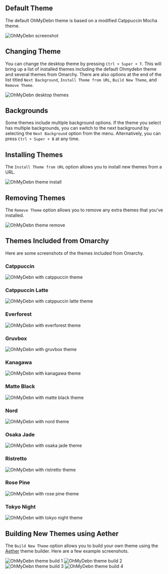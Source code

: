 
## Default Theme

The default OhMyDebn theme is based on a modified Catppuccin Mocha theme.

![OhMyDebn screenshot](https://raw.githubusercontent.com/dougburks/ohmydebn-docs/refs/heads/main/images/ohmydebn.png)

## Changing Theme

You can change the desktop theme by pressing `Ctrl + Super + T`. This will bring up a list of installed themes including the default Ohmydebn theme and several themes from Omarchy. There are also options at the end of the list titled `Next Background`, `Install Theme from URL`, `Build New Theme`, and `Remove Theme`.

![OhMyDebn desktop themes](https://raw.githubusercontent.com/dougburks/ohmydebn-docs/refs/heads/main/images/ohmydebn-theme-set-gui.png)
## Backgrounds

Some themes include multiple background options. If the theme you select has multiple backgrounds, you can switch to the next background by selecting the `Next Background` option from the menu. Alternatively, you can press `Ctrl + Super + B` at any time.

## Installing Themes

The `Install Theme from URL` option allows you to install new themes from a URL.

![OhMyDebn theme install](https://raw.githubusercontent.com/dougburks/ohmydebn-docs/refs/heads/main/images/ohmydebn-theme-install.png)
## Removing Themes

The `Remove Theme` option allows you to remove any extra themes that you've installed.

![OhMyDebn theme remove](https://raw.githubusercontent.com/dougburks/ohmydebn-docs/refs/heads/main/images/ohmydebn-theme-remove.png)
## Themes Included from Omarchy

Here are some screenshots of the themes included from Omarchy.

### Catppuccin

![OhMyDebn with catppuccin theme](https://raw.githubusercontent.com/dougburks/ohmydebn-docs/refs/heads/main/images/ohmydebn-theme-catppuccin.png)

### Catppuccin Latte

![OhMyDebn with catppuccin latte theme](https://raw.githubusercontent.com/dougburks/ohmydebn-docs/refs/heads/main/images/ohmydebn-theme-catppuccin-latte.png)

### Everforest

![OhMyDebn with everforest theme](https://raw.githubusercontent.com/dougburks/ohmydebn-docs/refs/heads/main/images/ohmydebn-theme-everforest.png)

### Gruvbox

![OhMyDebn with gruvbox theme](https://raw.githubusercontent.com/dougburks/ohmydebn-docs/refs/heads/main/images/ohmydebn-theme-gruvbox.png)

### Kanagawa

![OhMyDebn with kanagawa theme](https://raw.githubusercontent.com/dougburks/ohmydebn-docs/refs/heads/main/images/ohmydebn-theme-kanagawa.png)

### Matte Black

![OhMyDebn with matte black theme](https://raw.githubusercontent.com/dougburks/ohmydebn-docs/refs/heads/main/images/ohmydebn-theme-matte-black.png)

### Nord

![OhMyDebn with nord theme](https://raw.githubusercontent.com/dougburks/ohmydebn-docs/refs/heads/main/images/ohmydebn-theme-nord.png)

### Osaka Jade

![OhMyDebn with osaka jade theme](https://raw.githubusercontent.com/dougburks/ohmydebn-docs/refs/heads/main/images/ohmydebn-theme-osaka-jade.png)

### Ristretto

![OhMyDebn with ristretto theme](https://raw.githubusercontent.com/dougburks/ohmydebn-docs/refs/heads/main/images/ohmydebn-theme-ristretto.png)

### Rose Pine

![OhMyDebn with rose pine theme](https://raw.githubusercontent.com/dougburks/ohmydebn-docs/refs/heads/main/images/ohmydebn-theme-rose-pine.png)

### Tokyo Night

![OhMyDebn with tokyo night theme](https://raw.githubusercontent.com/dougburks/ohmydebn-docs/refs/heads/main/images/ohmydebn-theme-tokyo-night.png)

## Building New Themes using Aether

The `Build New Theme` option allows you to build your own theme using the [Aether](https://github.com/bjarneo/aether) theme builder. Here are a few example screenshots.

![OhMyDebn theme build 1](https://raw.githubusercontent.com/dougburks/ohmydebn-docs/refs/heads/main/images/ohmydebn-aether-1.png)
![OhMyDebn theme build 2](https://raw.githubusercontent.com/dougburks/ohmydebn-docs/refs/heads/main/images/ohmydebn-aether-2.png)
![OhMyDebn theme build 3](https://raw.githubusercontent.com/dougburks/ohmydebn-docs/refs/heads/main/images/ohmydebn-aether-3.png)
![OhMyDebn theme build 4](https://raw.githubusercontent.com/dougburks/ohmydebn-docs/refs/heads/main/images/ohmydebn-aether-4.png)
